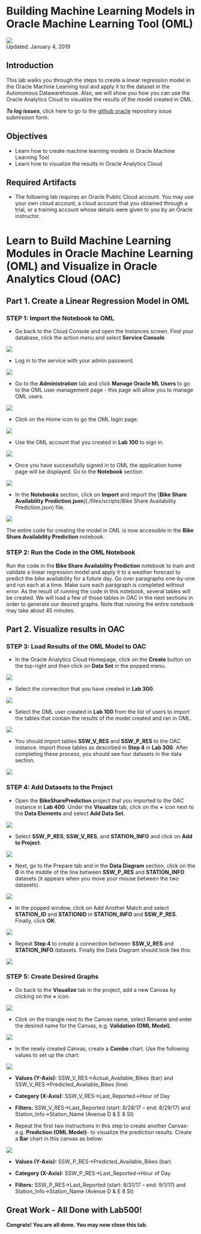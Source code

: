# Building Machine Learning Models in Oracle Machine Learning Tool (OML)

![](images/500/Picture500-lab.png)  
Updated: January 4, 2019

## Introduction

This lab walks you through the steps to create a linear regression model in the Oracle Machine Learning tool and apply it to the dataset in the Autonomous Datawarehouse. Also, we will show you how you can use the Oracle Analytics Cloud to visualize the results of the model created in OML.


**_To log issues_**, click here to go to the [github oracle](https://github.com/oracle/learning-library/issues/new) repository issue submission form.

## Objectives
-   Learn how to create machine learning models in Oracle Machine Learning Tool
-   Learn how to visualize the results in Oracle Analytics Cloud


## Required Artifacts
-   The following lab requires an Oracle Public Cloud account. You may use your own cloud account, a cloud account that you obtained through a trial, or a training account whose details were given to you by an Oracle instructor.



# Learn to Build Machine Learning Modules in Oracle Machine Learning (OML) and Visualize in Oracle Analytics Cloud (OAC)

## Part 1. Create a Linear Regression Model in OML

### **STEP 1: Import the Notebook to OML**

-   Go back to the Cloud Console and open the Instances screen. Find your database, click the action menu and select **Service Console**.

![](./images/500/Picture700-1.png)

-   Log in to the service with your admin password.

![](./images/500/Picture700-2.png)

-   Go to the **Administration** tab and click **Manage Oracle ML Users** to go to the OML user management page - this page will allow you to manage OML users.

![](./images/500/Picture700-3.png)

-   Click on the Home icon to go the OML login page.

![](./images/500/Picture700-11.png)

-   Use the OML account that you created in **Lab 100** to sign in.

![](./images/500/Picture700-12.png)

-   Once you have successfully signed in to OML the application home page will be displayed. Go to the **Notebook** section.

![](./images/500/Picture500-16.png)

-   In the **Notebooks** section, click on **Import** and import the [**Bike Share Availability Prediction.json**](./files/scripts/Bike Share Availability Prediction.json) file.

![](./images/500/Picture500-17.png)

The entire code for creating the model in OML is now accessible in the **Bike Share Availability Prediction** notebook.



### **STEP 2: Run the Code in the OML Notebook**
Run the code in the **Bike Share Availability Prediction** notebook to train and validate a linear regression model and apply it to a weather forecast to predict the bike availability for a future day. Go over paragraphs one-by-one and run each at a time. Make sure each paragraph is completed without error. As the result of running the code in this notebook, several tables will be created. We will load a few of those tables in OAC in the next sections in order to generate our desired graphs. Note that running the entire notebook may take about 45 minutes.


## Part 2. Visualize results in OAC

### **STEP 3: Load Results of the OML Model to OAC**

-   In the Oracle Analytics Cloud Homepage, click on the **Create** button on the top-right and then click on **Data Set** in the popped menu.

![](./images/500/Picture500-31.png)

-   Select the connection that you have created in  **Lab 300**.

![](./images/500/Picture500-32.png)

-   Select the OML user created in **Lab 100** from the list of users to import the tables that contain the results of the model created and ran in OML.

![](./images/500/Picture500-33.png)


-  You should import tables **SSW_V_RES** and **SSW_P_RES** to the OAC instance. Import those tables as descirbed in **Step 4** in **Lab 300**. After completing these process, you should see four datasets in the data section.

![](./images/500/Picture500-34.png)



### **STEP 4: Add Datasets to the Project**

-  Open the **BikeSharePrediction** project that you imported to the OAC instance in **Lab 400**. Under the **Visualize** tab, click on the **+** icon next to the **Data Elements** and select **Add Data Set**.

![](./images/500/Picture500-41.png)

-   Select **SSW_P_RES**, **SSW_V_RES**, and **STATION_INFO** and click on **Add to Project**.

![](./images/500/Picture500-42.png)

-   Next, go to the Prepare tab and in the **Data Diagram** section, click on the **0** in the middle of the line between **SSW_P_RES** and **STATION_INFO** datasets (it appears when you move your mouse between the two datasets).

![](./images/500/Picture500-43.png)

-   In the popped window, click on Add Another Match and select **STATION_ID** and **STATIONID** in **STATION_INFO** and **SSW_P_RES**. Finally, click **OK**.

![](./images/500/Picture500-44.png)

-   Repeat **Step 4** to create a connection between **SSW_V_RES** and **STATION_INFO** datasets. Finally the Data Diagram should look like this:

![](./images/500/Picture500-45.png)



### **STEP 5: Create Desired Graphs**

-   Go back to the **Visualize** tab in the project, add a new Canvas by clicking on the **+** icon.

![](./images/500/Picture500-51.png)

-   Click on the triangle next to the Canvas name, select Rename and enter the desired name for the Canvas, e.g. **Validation (OML Model)**.

![](./images/500/Picture500-52.png)

-   In the newly created Canvas, create a **Combo** chart. Use the following values to set up the chart:

![](./images/500/Picture500-53.png)

-   **Values (Y-Axis):**  SSW_V_RES->Actual_Available_Bikes (bar)   and   SSW_V_RES->Predicted_Available_Bikes (line)

-   **Category (X-Axis):** SSW_V_RES->Last_Reported->Hour of Day

-    **Filters:** SSW_V_RES->Last_Reported (start: 8/28/17 – end: 8/29/17)   and   Station_Info->Station_Name (Avenue D & E 8 St)


-   Repeat the first two instructions in this step to create another Canvas- e.g. **Prediction (OML Model)**- to visualize the prediction results. Create a **Bar** chart in this canvas as below:

![](./images/500/Picture500-54.png)

-   **Values (Y-Axis):**  SSW_P_RES->Predicted_Available_Bikes (bar)

-   **Category (X-Axis):** SSW_P_RES->Last_Reported->Hour of Day

-   **Filters:** SSW_P_RES->Last_Reported (start: 8/31/17 – end: 9/1/17)   and   Station_Info->Station_Name (Avenue D & E 8 St)




## Great Work - All Done with Lab500!
**Congrats! You are all done. You may now close this tab.**
